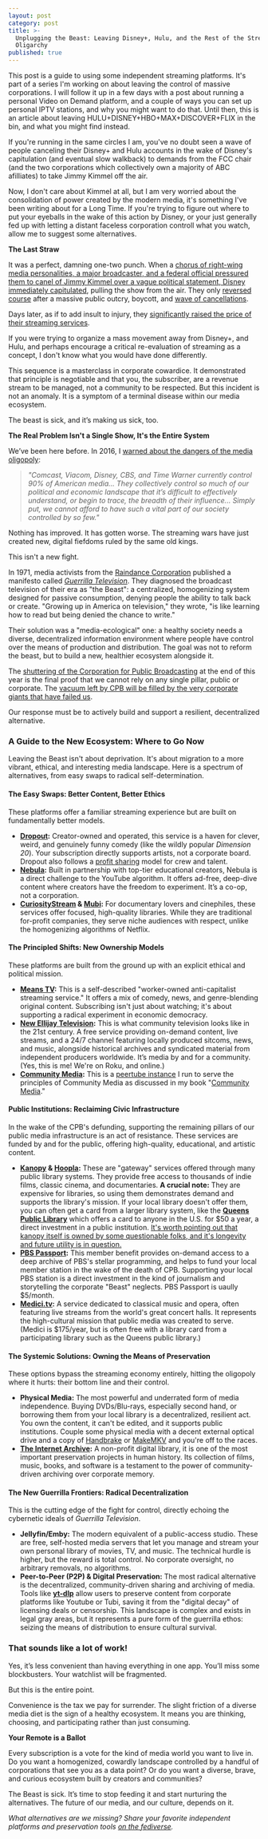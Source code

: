 ```yaml
---
layout: post
category: post
title: >-
  Unplugging the Beast: Leaving Disney+, Hulu, and the Rest of the Streaming
  Oligarchy
published: true
---
```

This post is a guide to using some independent streaming platforms. It's part of a series I'm working on about leaving the control of massive corporations. I will follow it up in a few days with a post about running a personal Video on Demand platform, and a couple of ways you can set up personal IPTV stations, and why you might want to do that. Until then, this is an article about leaving HULU+DISNEY+HBO+MAX+DISCOVER+FLIX in the bin, and what you might find instead. 

If you're running in the same circles I am, you've no doubt seen a wave of people canceling their Disney+ and Hulu accounts in the wake of Disney's capitulation (and eventual slow walkback) to demands from the FCC chair (and the two corporations which collectively own a majority of ABC afilliates) to take Jimmy Kimmel off the air. 

Now, I don't care about Kimmel at all, but I am very worried about the consolidation of power created by the modern media, it's something I've been writing about for a Long Time. If you're trying to figure out where to put your eyeballs in the wake of this action by Disney, or your just generally fed up with letting a distant faceless corporation controll what you watch, allow me to suggest some alternatives. 

**The Last Straw**

It was a perfect, damning one-two punch. When a [chorus of right-wing media personalities, a major broadcaster, and a federal official pressured them to canel of Jimmy Kimmel over a vague political statement, Disney immediately capitulated](https://www.aljazeera.com/news/2025/9/18/abc-to-indefinitely-halt-jimmy-kimmel-live-after-charlie-kirk-remarks), pulling the show from the air. They only [reversed course](https://www.aljazeera.com/news/2025/9/24/where-and-how-to-watch-jimmy-kimmel-live-and-who-is-boycotting) after a massive public outcry, boycott, and [wave of cancellations](https://nypost.com/2025/09/30/media/1-7-million-cancelled-disney-hulu-and-espn-following-jimmy-kimmel-suspension/). 

Days later, as if to add insult to injury, they [significantly raised the price of their streaming services](https://www.hollywoodreporter.com/business/business-news/disney-reveals-streaming-price-hike-amid-kimmel-outrage-cycle-1236377987/).

If you were trying to organize a mass movement away from Disney+, and Hulu, and perhaps encourage a critical re-evaluation of streaming as a concept, I don't know what you would have done differently. 

This sequence is a masterclass in corporate cowardice. It demonstrated that principle is negotiable and that you, the subscriber, are a revenue stream to be managed, not a community to be respected. But this incident is not an anomaly. It is a symptom of a terminal disease within our media ecosystem. 

The beast is sick, and it’s making us sick, too.

**The Real Problem Isn't a Single Show, It's the Entire System**

We’ve been here before. In 2016, I [warned about the dangers of the media oligopoly](https://ajroach42.com/diy-media/):

> *"Comcast, Viacom, Disney, CBS, and Time Warner currently control 90% of American media... They collectively control so much of our political and economic landscape that it’s difficult to effectively understand, or begin to trace, the breadth of their influence... Simply put, we cannot afford to have such a vital part of our society controlled by so few."*

Nothing has improved. It has gotten worse. The streaming wars have just created new, digital fiefdoms ruled by the same old kings.

This isn't a new fight. 

In 1971, media activists from the [Raindance Corporation](https://archive.org/details/radsoft-0101) published a manifesto called *[Guerrilla Television](https://archive.org/details/ETC3143)*. They diagnosed the broadcast television of their era as "the Beast": a centralized, homogenizing system designed for passive consumption, denying people the ability to talk back or create. "Growing up in America on television," they wrote, "is like learning how to read but being denied the chance to write."

Their solution was a "media-ecological" one: a healthy society needs a diverse, decentralized information environment where people have control over the means of production and distribution. The goal was not to reform the beast, but to build a new, healthier ecosystem alongside it.

The [shuttering of the Corporation for Public Broadcasting](https://www.aljazeera.com/news/2025/8/1/corporation-for-public-broadcasting-to-shutter-following-trump-era-cuts) at the end of this year is the final proof that we cannot rely on any single pillar, public or corporate. The [vacuum left by CPB will be filled by the very corporate giants that have failed us](https://people.com/sesame-street-gets-new-home-at-netflix-what-that-means-pbs-11737733). 

Our response must be to actively build and support a resilient, decentralized alternative.

### **A Guide to the New Ecosystem: Where to Go Now**

Leaving the Beast isn't about deprivation. It's about migration to a more vibrant, ethical, and interesting media landscape. Here is a spectrum of alternatives, from easy swaps to radical self-determination.

#### **The Easy Swaps: Better Content, Better Ethics**

These platforms offer a familiar streaming experience but are built on fundamentally better models.

*   **[Dropout](https://signup.dropout.tv/):** Creator-owned and operated, this service is a haven for clever, weird, and genuinely funny comedy (like the wildly popular *Dimension 20*). Your subscription directly supports artists, not a corporate board. Dropout also follows a [profit sharing](https://variety.com/2023/streaming/news/dropout-subscribers-double-new-shows-sam-reich-1235829675/) model for crew and talent. 
*   **[Nebula](https://nebula.tv/):** Built in partnership with top-tier educational creators, Nebula is a direct challenge to the YouTube algorithm. It offers ad-free, deep-dive content where creators have the freedom to experiment. It’s a co-op, not a corporation.
*   **[CuriosityStream](https://curiositystream.com/) & [Mubi](https://mubi.com/en/us):** For documentary lovers and cinephiles, these services offer focused, high-quality libraries. While they are traditional for-profit companies, they serve niche audiences with respect, unlike the homogenizing algorithms of Netflix.

#### **The Principled Shifts: New Ownership Models**

These platforms are built from the ground up with an explicit ethical and political mission.

*   **[Means TV](https://means.tv/):** This is a self-described "worker-owned anti-capitalist streaming service." It offers a mix of comedy, news, and genre-blending original content. Subscribing isn't just about watching; it's about supporting a radical experiment in economic democracy.
*   **[New Ellijay Television](https://newellijay.tv):** This is what community television looks like in the 21st century. A free service providing on-demand content, live streams, and a 24/7 channel featuring locally produced sitcoms, news, and music, alongside historical archives and syndicated material from independent producers worldwide. It’s media by and for a community.(Yes, this is me! We're on Roku, and online.) 
*	**[Community Media](https://communitymedia.video):** This is a [peertube instance](https://joinpeertube.org/) I run to serve the principles of Community Media as discussed in my book "[Community Media](https://communitymedia.network)." 

#### **Public Institutions: Reclaiming Civic Infrastructure**

In the wake of the CPB's defunding, supporting the remaining pillars of our public media infrastructure is an act of resistance. These services are funded by and for the public, offering high-quality, educational, and artistic content.

*   **[Kanopy](https://www.kanopy.com) & [Hoopla](https://www.hoopladigital.com/):** These are "gateway" services offered through many public library systems. They provide free access to thousands of indie films, classic cinema, and documentaries. **A crucial note:** They are expensive for libraries, so using them demonstrates demand and supports the library's mission. If your local library doesn't offer them, you can often get a card from a larger library system, like the **[Queens Public Library](https://www.queenslibrary.org/get-a-card/regular-card-ecard-info)** which offers a card to anyone in the U.S. for $50 a year, a direct investment in a public institution. [It's worth pointing out that kanopy itself is owned by some questionable folks, and it's longevity and future utility is in question.](https://ninelives.karawynnlong.com/the-coming-enshittification-of-public-libraries/)
*   **[PBS Passport](https://www.pbs.org/explore/passport/):** This member benefit provides on-demand access to a deep archive of PBS's stellar programming, and helps to fund your local member station in the wake of the death of CPB. Supporting your local PBS station is a direct investment in the kind of journalism and storytelling the corporate "Beast" neglects. PBS Passport is uaully $5/month. 
*   **[Medici.tv](https://www.medici.tv/):** A service dedicated to classical music and opera, often featuring live streams from the world's great concert halls. It represents the high-cultural mission that public media was created to serve. (Medici is $175/year, but is often free with a library card from a participating library such as the Queens public library.) 


#### **The Systemic Solutions: Owning the Means of Preservation**

These options bypass the streaming economy entirely, hitting the oligopoly where it hurts: their bottom line and their control.

*   **Physical Media:** The most powerful and underrated form of media independence. Buying DVDs/Blu-rays, especially second hand, or borrowing them from your local library is a decentralized, resilient act. You own the content, it can't be edited, and it supports public institutions. Couple some physical media with a decent external optical drive and a copy of [Handbrake](https://www.wikihow.com/Use-Handbrake-to-Rip-a-DVD) or [MakeMKV](https://www.makemkv.com/) and you're off to the races. 
*   **[The Internet Archive](https://archive.org):** A non-profit digital library, it is one of the most important preservation projects in human history. Its collection of films, music, books, and software is a testament to the power of community-driven archiving over corporate memory.

#### **The New Guerrilla Frontiers: Radical Decentralization**

This is the cutting edge of the fight for control, directly echoing the cybernetic ideals of *Guerrilla Television*.

*   **Jellyfin/Emby:** The modern equivalent of a public-access studio. These are free, self-hosted media servers that let you manage and stream your own personal library of movies, TV, and music. The technical hurdle is higher, but the reward is total control. No corporate oversight, no arbitrary removals, no algorithms.
*   **Peer-to-Peer (P2P) & Digital Preservation:** The most radical alternative is the decentralized, community-driven sharing and archiving of media. Tools like **[yt-dlp](https://github.com/yt-dlp/yt-dlp)** allow users to preserve content from corporate platforms like Youtube or Tubi, saving it from the "digital decay" of licensing deals or censorship. This landscape is complex and exists in legal gray areas, but it represents a pure form of the guerrilla ethos: seizing the means of distribution to ensure cultural survival.

### That sounds like a lot of work! 

Yes, it’s less convenient than having everything in one app. You’ll miss some blockbusters. Your watchlist will be fragmented.

But this is the entire point. 

Convenience is the tax we pay for surrender. The slight friction of a diverse media diet is the sign of a healthy ecosystem. It means you are thinking, choosing, and participating rather than just consuming.

**Your Remote is a Ballot**

Every subscription is a vote for the kind of media world you want to live in. Do you want a homogenized, cowardly landscape controlled by a handful of corporations that see you as a data point? Or do you want a diverse, brave, and curious ecosystem built by creators and communities?

The Beast is sick. It’s time to stop feeding it and start nurturing the alternatives. The future of our media, and our culture, depends on it.

*What alternatives are we missing? Share your favorite independent platforms and preservation tools [on the fediverse](https://retro.social/@ajroach42).*
